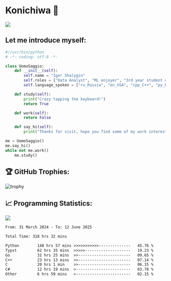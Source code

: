 # Konichiwa 👋
![](https://komarev.com/ghpvc/?username=IgorFandre&color=brightgreen)

## Let me introduce myself:
```py
#!/usr/bin/python
# -*- coding: utf-8 -*-

class UomoSaggio:
    def __init__(self):
        self.name = "Igor Shalygin"
        self.roles = ["Data Analyst", "ML enjoyer", "3rd year student of MIPT"]
        self.language_spoken = ["ru_Russia", "en_USA", "cpp_C++", "py_Python", "go_Golang"]

    def study(self):
        print("Crazy tapping the keyboard!")
        return True

    def work(self):
        return False

    def say_hi(self):
        print("Thanks for visit, hope you find some of my work interesting.")

me = UomoSaggio()
me.say_hi()
while not me.work()
    me.study()
```

## 🏆 GitHub Trophies:
![trophy](https://github-profile-trophy.vercel.app/?username=IgorFandre&title=MultiLanguage,Repositories,Commits,Experience,PullRequest,Reviews)

## 📈 Programming Statistics:

![](https://github-profile-summary-cards.vercel.app/api/cards/profile-details?username=IgorFandre&theme=solarized_dark)

<!--START_SECTION:waka-->

```txt
From: 31 March 2024 - To: 12 June 2025

Total Time: 318 hrs 32 mins

Python        148 hrs 57 mins >>>>>>>>>>>--------------   45.76 %
Typst         62 hrs 35 mins  >>>>>--------------------   19.23 %
Go            31 hrs 25 mins  >>-----------------------   09.65 %
C++           23 hrs 13 mins  >>-----------------------   07.14 %
C             20 hrs 1 min    >>-----------------------   06.15 %
C#            12 hrs 19 mins  >------------------------   03.78 %
Other         6 hrs 59 mins   >------------------------   02.15 %
```

<!--END_SECTION:waka-->
